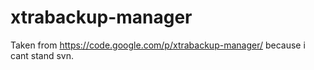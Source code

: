 xtrabackup-manager
==================

Taken from https://code.google.com/p/xtrabackup-manager/ because i cant stand svn. 
